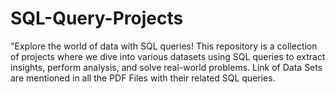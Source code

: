 # SQL-Query-Projects
 "Explore the world of data with SQL queries! This repository is a collection of projects where we dive into various datasets using SQL queries to extract insights, perform analysis, and solve real-world problems. 
Link of Data Sets are mentioned in all the PDF Files with their related SQL queries.
